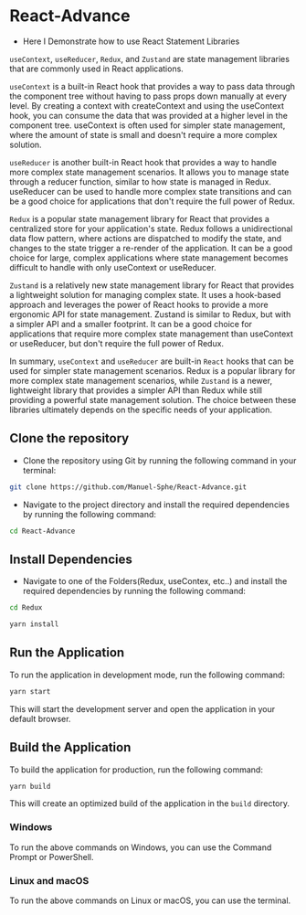 # React-Advance
- Here I Demonstrate how to use React Statement Libraries

`useContext`, `useReducer`, `Redux`, and `Zustand` are state management libraries that are commonly used in React applications.

`useContext` is a built-in React hook that provides a way to pass data through the component tree without having to pass props down manually at every level. By creating a context with createContext and using the useContext hook, you can consume the data that was provided at a higher level in the component tree. useContext is often used for simpler state management, where the amount of state is small and doesn't require a more complex solution.

`useReducer` is another built-in React hook that provides a way to handle more complex state management scenarios. It allows you to manage state through a reducer function, similar to how state is managed in Redux. useReducer can be used to handle more complex state transitions and can be a good choice for applications that don't require the full power of Redux.

`Redux` is a popular state management library for React that provides a centralized store for your application's state. Redux follows a unidirectional data flow pattern, where actions are dispatched to modify the state, and changes to the state trigger a re-render of the application. It can be a good choice for large, complex applications where state management becomes difficult to handle with only useContext or useReducer.

`Zustand` is a relatively new state management library for React that provides a lightweight solution for managing complex state. It uses a hook-based approach and leverages the power of React hooks to provide a more ergonomic API for state management. Zustand is similar to Redux, but with a simpler API and a smaller footprint. It can be a good choice for applications that require more complex state management than useContext or useReducer, but don't require the full power of Redux.

In summary, `useContext` and `useReducer` are built-in `React` hooks that can be used for simpler state management scenarios. Redux is a popular library for more complex state management scenarios, while `Zustand` is a newer, lightweight library that provides a simpler API than Redux while still providing a powerful state management solution. The choice between these libraries ultimately depends on the specific needs of your application.

## Clone the repository

- Clone the repository using Git by running the following command in your terminal:

```bash
git clone https://github.com/Manuel-Sphe/React-Advance.git
```

- Navigate to the project directory and install the required dependencies by running the following command:
```bash
cd React-Advance
```

## Install Dependencies
- Navigate to one of the Folders(Redux, useContex, etc..) and install the required dependencies by running the following command:

```bash
cd Redux
```

```bash
yarn install
```
## Run the Application
To run the application in development mode, run the following command:
```bash
yarn start
```


This will start the development server and open the application in your default browser.

## Build the Application

To build the application for production, run the following command:
```bash
yarn build
```
This will create an optimized build of the application in the `build` directory.
### Windows

To run the above commands on Windows, you can use the Command Prompt or PowerShell.

### Linux and macOS

To run the above commands on Linux or macOS, you can use the terminal.

